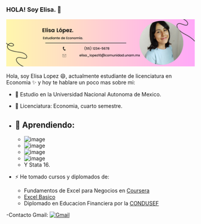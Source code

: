### HOLA! Soy Elisa. 👋

![Head](mi_profile/E.png) 

Hola, soy Elisa Lopez 😄, actualmente estudiante de licenciatura en Economia ✨ y hoy te hablare un poco mas sobre mi: 

- 🌱 Estudio en la Universidad Nacional Autonoma de Mexico.
- 🌱 Licenciatura: Economia, cuarto semestre.
- 🔭 Aprendiendo:
     -
     -    ![image](https://img.shields.io/badge/Overleaf-47A141?style=for-the-badge&logo=Overleaf&logoColor=white)
     -    ![image](https://img.shields.io/badge/R-276DC3?style=for-the-badge&logo=r&logoColor=white)
     -    ![image](https://img.shields.io/badge/HTML5-E34F26?style=for-the-badge&logo=html5&logoColor=white)
     -    ![image](https://img.shields.io/badge/Visual_Studio_Code-0078D4?style=for-the-badge&logo=visual%20studio%20code&logoColor=white)
     -    Y Stata 16.
      
- ⚡ He tomado cursos y diplomados de: 
     - Fundamentos de Excel para Negocios en [Coursera](https://coursera.org/share/7647cc836e8bde33dc2ac3c265d74fbe)
     - [Excel Basico](https://github.com/ELISA01933/ELISA01933/blob/main/mi_profile/ELISA%20L%C3%93PEZ%20Z%C3%81RATE%20(1).pdf)
     - Diplomado en Educacion Financiera por la [CONDUSEF](https://inscripcion-diplomado.condusef.gob.mx/verifica_certificado.php?ida=213634&idg=44) 




-Contacto 
Gmail: [![Gmail](https://img.shields.io/badge/-Gmail-0D1117?style=for-the-badge&logo=gmail&labelColor=0D1117)](mailto:svg.elisa_lopez10@comunidad.unam.mx)

